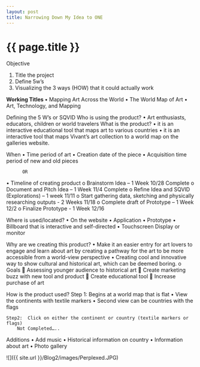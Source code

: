 ```yaml
---
layout: post
title: Narrowing Down My Idea to ONE
---
```


{{ page.title }}
================

<p class="meta">
Objective

1.	Title the project
2.	Define 5w’s 
3.	Visualizing the 3 ways (HOW) that it could actually work

<b>Working Titles </b>
  •	Mapping Art Across the World
  •	The World Map of Art
  •	Art, Technology, and Mapping

Defining the 5 W’s  or SQVID
Who is using the product?
  •	Art enthusiasts, educators, children or world travelers
          What is the product?
  •	it is an interactive educational tool that maps art to various countries
  •	 it is an interactive tool that maps Vivant’s art collection to a world map on the galleries website.

When
  •	Time period of art
  •	Creation date of the piece
  •	Acquisition time period of new and old pieces
          
          OR

•	Timeline of creating product
    o	Brainstorm Idea – 1  Week 10/28 Complete
    o	Document and Pitch Idea – 1 Week 11/4 Complete
    o	Refine Idea and SQVID (Explorations) – 1 week 11/11
    o	Start gathering data, sketching and physically researching outputs - 2 Weeks 11/18
    o	Complete draft of Prototype – 1 Week  12/2
    o	Finalize Prototype - 1 Week 12/16

Where is used/located?
    •	On the website
    •	Application
    •	Prototype
    •	Billboard that is interactive and self-directed
    •	Touchscreen Display or monitor

Why are we creating this product?
    •	Make it an easier entry for art lovers to engage and learn about art by creating a pathway for the art to be more accessible from a world-view perspective
    •	Creating cool and innovative way to show cultural and historical art, which can be deemed boring.
        o	Goals
          	 Assessing younger audience to historical art
          	Create marketing buzz with new tool and product
          	Create educational tool
          	Increase purchase of art

How is the product used? 
    Step 1: Begins at a world map that is flat
      •	View the continents with textile markers 
      •	Second view can be countries with the flags	

    Step2:  Click on either the continent or country (textile markers or flags)
        Not Completed…..

Additions
•	Add music
•	Historical information on country
•	Information about art
•	Photo gallery


![]({{ site.url }}/Blog2/images/Perplexed.JPG)

